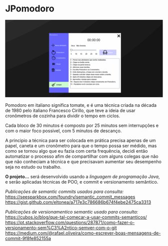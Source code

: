 # JPomodoro
![Demo](https://github.com/JamersonWalderson/jpomodoro/blob/master/gif-demo.gif)

Pomodoro em italiano significa tomate, e é uma técnica criada na década de 1980
pelo italiano Francesco Cirillo, que teve a ideia de usar cronômetros de cozinha para dividir
o tempo em ciclos.

Cada bloco de 30 minutos é composto por 25 minutos sem interrupções e com o maior foco possivel, com 5 minutos de descanço.

A principio a técnica para ser colocada em prática precisa apenas de um papel, caneta e um cronômetro para que o tempo possa ser médido,
mas como se tornou algo que eu fazia com certa frequência, decidi então automatizar o processo afim de compartilhar com alguns colegas que não
que não conheciam a técnica e que precisavam aumentar seu desempenho seja no estudo ou trabalho.

<strong>O projeto...</strong> será desenvolvido usando a <em>linguagem de programação Java</em>, e serão aplicadas técnicas de POO, e commit e versionamento semântico.

<em>Publicações de semantic commits usados para consulta: </em><br>
https://seesparkbox.com/foundry/semantic_commit_messages<br>
https://gist.github.com/eltonea/a717e3c786686b674f4ebe2475ca3313<br>

<em>Publicações de versionamentico semantic usado para consulta: </em><br>
https://cubos.io/blog/que-tal-comecar-a-usar-commits-semanticos/<br>
https://pt.stackoverflow.com/questions/287871/como-fazer-o-versionamento-sem%C3%A2ntico-semver-com-o-git<br>
https://medium.com/@rafael.oliveira/como-escrever-boas-mensagens-de-commit-9f8fe852155a<br>


